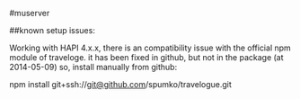 #muserver

##known setup issues:

Working with HAPI 4.x.x, there is an compatibility issue with the official npm module of traveloge. it has been fixed in github, but not in the package (at 2014-05-09)
so, install manually from github:

npm install git+ssh://git@github.com/spumko/travelogue.git

